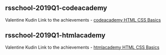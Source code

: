 ## rsschool-2019Q1-codeacademy

Valentine Kudin
Link to the achievements - [codeacademy HTML CSS Basics](https://www.codecademy.com/users/Valentine-K/achievements)

## rsschool-2019Q1-htmlacademy

Valentine Kudin
Link to the achievements - [htmlacademy HTML CSS Basics](https://htmlacademy.ru/profile/id1017257/achievements)
